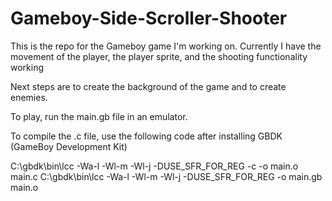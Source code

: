 # Gameboy-Side-Scroller-Shooter
This is the repo for the Gameboy game I'm working on.
Currently I have the movement of the player, the player sprite, and the shooting functionality working

Next steps are to create the background of the game and to create enemies.

To play, run the main.gb file in an emulator.

To compile the .c file, use the following code after installing GBDK (GameBoy Development Kit)

C:\gbdk\bin\lcc -Wa-l -Wl-m -Wl-j -DUSE_SFR_FOR_REG -c -o main.o main.c
C:\gbdk\bin\lcc -Wa-l -Wl-m -Wl-j -DUSE_SFR_FOR_REG -o main.gb main.o
